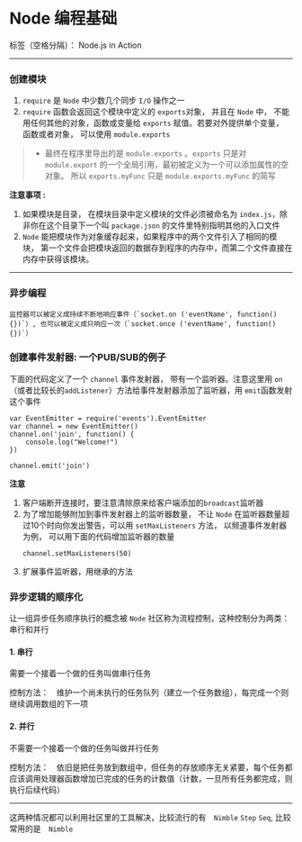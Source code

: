 ﻿# Node 编程基础

标签（空格分隔）： Node.js in Action

---

### 创建模块
1.  `require` 是 `Node` 中少数几个同步 `I/O` 操作之一
2. `require` 函数会返回这个模块中定义的 `exports`对象， 并且在 `Node` 中， 不能用任何其他的对象，函数或变量给 `exports` 赋值。若要对外提供单个变量， 函数或者对象， 可以使用 `module.exports`

> * 最终在程序里导出的是 `module.exports` 。`exports` 只是对 `module.export` 的一个全局引用，最初被定义为一个可以添加属性的空对象。 所以 `exports.myFunc` 只是 `module.exports.myFunc` 的简写

**注意事项 :**
1. 如果模块是目录， 在模块目录中定义模块的文件必须被命名为 `index.js`，除非你在这个目录下一个叫 `package.json` 的文件里特别指明其他的入口文件
2. `Node` 能把模块作为对象缓存起来，如果程序中的两个文件引入了相同的模块， 第一个文件会把模块返回的数据存到程序的内存中，而第二个文件直接在内存中获得该模块。

___
### 异步编程
    监控器可以被定义成持续不断地响应事件（`socket.on ('eventName', function() {})`）, 也可以被定义成只响应一次（`socket.once ('eventName', function() {})`）

### 创建事件发射器: 一个PUB/SUB的例子
下面的代码定义了一个 `channel` 事件发射器， 带有一个监听器。注意这里用 `on`（或者比较长的`addListener`）方法给事件发射器添加了监听器，用 `emit`函数发射这个事件
```
var EventEmitter = require('events').EventEmitter
var channel = new EventEmitter()
channel.on('join', function() {
    console.log("Welcome!")
})

channel.emit('join')
```

**注意**
1. 客户端断开连接时，要注意清除原来给客户端添加的`broadcast`监听器
2. 为了增加能够附加到事件发射器上的监听器数量， 不让 `Node` 在监听器数量超过10个时向你发出警告，可以用 `setMaxListeners` 方法， 以频道事件发射器为例， 可以用下面的代码增加监听器的数量
    ```
    channel.setMaxListeners(50)
    ```
3. 扩展事件监听器，用继承的方法

### 异步逻辑的顺序化
让一组异步任务顺序执行的概念被 `Node` 社区称为流程控制，这种控制分为两类： 串行和并行

#### 1. 串行
需要一个接着一个做的任务叫做串行任务

控制方法：　维护一个尚未执行的任务队列（建立一个任务数组），每完成一个则继续调用数组的下一项

#### 2. 并行
不需要一个接着一个做的任务叫做并行任务

控制方法：　依旧是把任务放到数组中，但任务的存放顺序无关紧要，每个任务都应该调用处理器函数增加已完成的任务的计数值（计数，一旦所有任务都完成，则执行后续代码）

____
这两种情况都可以利用社区里的工具解决，比较流行的有　`Nimble` `Step` `Seq`, 比较常用的是　`Nimble`
